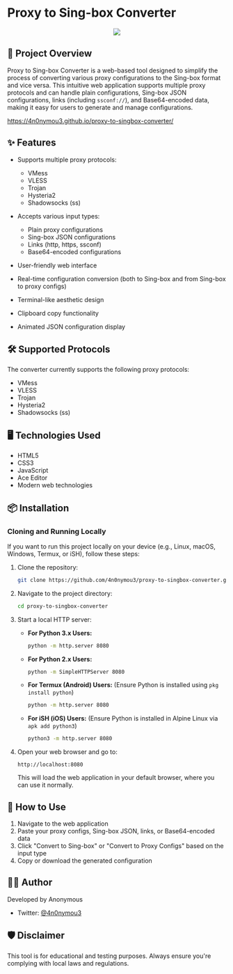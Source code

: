 # Proxy to Sing-box Converter

<p align="center">
  <img src="https://img.shields.io/badge/version-2.0.0-blue.svg?cacheSeconds=2592000" />
</p>

## 🚀 Project Overview

Proxy to Sing-box Converter is a web-based tool designed to simplify the process of converting various proxy configurations to the Sing-box format and vice versa. This intuitive web application supports multiple proxy protocols and can handle plain configurations, Sing-box JSON configurations, links (including `ssconf://`), and Base64-encoded data, making it easy for users to generate and manage configurations.

https://4n0nymou3.github.io/proxy-to-singbox-converter/

## ✨ Features

- Supports multiple proxy protocols:
  - VMess
  - VLESS
  - Trojan
  - Hysteria2
  - Shadowsocks (ss)

- Accepts various input types:
  - Plain proxy configurations
  - Sing-box JSON configurations
  - Links (http, https, ssconf)
  - Base64-encoded configurations

- User-friendly web interface
- Real-time configuration conversion (both to Sing-box and from Sing-box to proxy configs)
- Terminal-like aesthetic design
- Clipboard copy functionality
- Animated JSON configuration display

## 🛠️ Supported Protocols

The converter currently supports the following proxy protocols:
- VMess
- VLESS
- Trojan
- Hysteria2
- Shadowsocks (ss)

## 🖥️ Technologies Used

- HTML5
- CSS3
- JavaScript
- Ace Editor
- Modern web technologies

## 📦 Installation

### Cloning and Running Locally

If you want to run this project locally on your device (e.g., Linux, macOS, Windows, Termux, or iSH), follow these steps:

1. Clone the repository:
   ```sh
   git clone https://github.com/4n0nymou3/proxy-to-singbox-converter.git
   ```

2. Navigate to the project directory:
   ```sh
   cd proxy-to-singbox-converter
   ```

3. Start a local HTTP server:
   
   - **For Python 3.x Users:**
     ```sh
     python -m http.server 8080
     ```
   
   - **For Python 2.x Users:**
     ```sh
     python -m SimpleHTTPServer 8080
     ```

   - **For Termux (Android) Users:** (Ensure Python is installed using `pkg install python`)
     ```sh
     python -m http.server 8080
     ```

   - **For iSH (iOS) Users:** (Ensure Python is installed in Alpine Linux via `apk add python3`)
     ```sh
     python3 -m http.server 8080
     ```

4. Open your web browser and go to:
   ```
   http://localhost:8080
   ```
   This will load the web application in your default browser, where you can use it normally.

## 🚀 How to Use

1. Navigate to the web application
2. Paste your proxy configs, Sing-box JSON, links, or Base64-encoded data
3. Click "Convert to Sing-box" or "Convert to Proxy Configs" based on the input type
4. Copy or download the generated configuration

## 👨‍💻 Author

Developed by Anonymous
- Twitter: [@4n0nymou3](https://x.com/4n0nymou3)

## 🛡️ Disclaimer

This tool is for educational and testing purposes. Always ensure you're complying with local laws and regulations.
